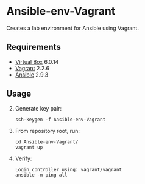 # Ansible-env-Vagrant
Creates a lab environment for Ansible using Vagrant.

## Requirements
* [Virtual Box](https://www.virtualbox.org/wiki/Download_Old_Builds_6_0) 6.0.14 
* [Vagrant](https://releases.hashicorp.com/vagrant/2.2.6/vagrant_2.2.6_x86_64.msi) 2.2.6
* [Ansible](https://docs.ansible.com/ansible/latest/index.html) 2.9.3

## Usage
2. Generate key pair:
   ```Shell
   ssh-keygen -f Ansible-env-Vagrant
   ```
3. From repository root, run:

   ```Shell
   cd Ansible-env-Vagrant/
   vagrant up
   ```
4. Verify:

   ```Shell
   Login controller using: vagrant/vagrant
   ansible -m ping all
   ```
